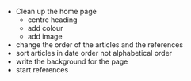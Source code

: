 - Clean up the home page
  - centre heading
  - add colour
  - add image
- change the order of the articles and the references
- sort articles in date order not alphabetical order
- write the background for the page
- start references 